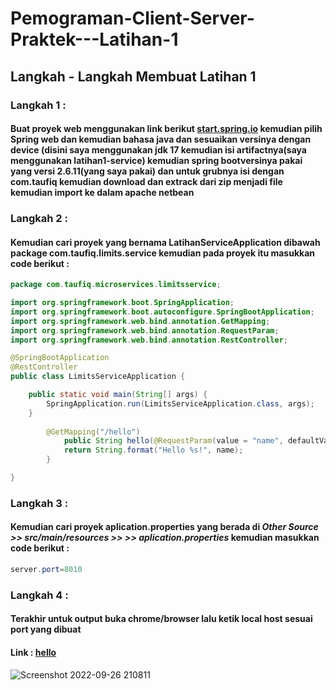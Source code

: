 # Pemograman-Client-Server-Praktek---Latihan-1
## Langkah - Langkah Membuat Latihan 1
### Langkah 1 :
#### Buat proyek web menggunakan link berikut [start.spring.io](https://start.spring.io/) kemudian pilih Spring web dan kemudian bahasa java dan sesuaikan versinya dengan device (disini saya menggunakan jdk 17 kemudian isi artifactnya(saya menggunakan latihan1-service) kemudian spring bootversinya pakai yang versi 2.6.11(yang saya pakai) dan untuk grubnya isi dengan com.taufiq kemudian download dan extrack dari zip menjadi file kemudian import ke dalam apache netbean
### Langkah 2 :
#### Kemudian cari proyek yang bernama LatihanServiceApplication dibawah package com.taufiq.limits.service kemudian pada proyek itu masukkan code berikut : 
```java
package com.taufiq.microservices.limitsservice;

import org.springframework.boot.SpringApplication;
import org.springframework.boot.autoconfigure.SpringBootApplication;
import org.springframework.web.bind.annotation.GetMapping;
import org.springframework.web.bind.annotation.RequestParam;
import org.springframework.web.bind.annotation.RestController;

@SpringBootApplication
@RestController
public class LimitsServiceApplication {

	public static void main(String[] args) {
		SpringApplication.run(LimitsServiceApplication.class, args);
	}
        
        @GetMapping("/hello")
            public String hello(@RequestParam(value = "name", defaultValue = "World") String name) {
            return String.format("Hello %s!", name);
        }

}
```
### Langkah 3 :
#### Kemudian cari proyek aplication.properties yang berada di *Other Source >> src/main/resources >> >> aplication.properties* kemudian masukkan code berikut :
```java
server.port=8010
```
### Langkah 4 :
#### Terakhir untuk output buka chrome/browser lalu ketik local host sesuai port yang dibuat 
#### Link : [hello](http://localhost:8010/hello)
![Screenshot 2022-09-26 210811](https://user-images.githubusercontent.com/113502696/192297965-8caf4956-339c-4181-a485-27bd45602782.jpg)

